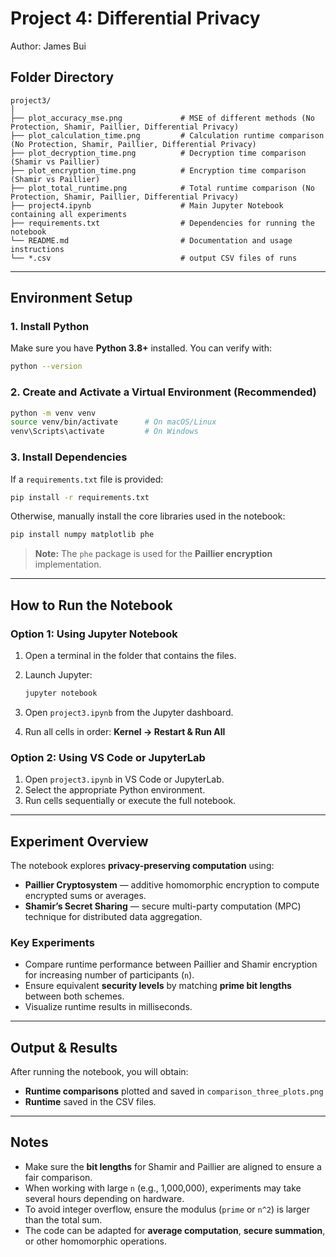 
# Project 4: Differential Privacy

Author: James Bui

## Folder Directory

```
project3/
│
├── plot_accuracy_mse.png             # MSE of different methods (No Protection, Shamir, Paillier, Differential Privacy)
├── plot_calculation_time.png         # Calculation runtime comparison (No Protection, Shamir, Paillier, Differential Privacy)
├── plot_decryption_time.png          # Decryption time comparison (Shamir vs Paillier)
├── plot_encryption_time.png          # Encryption time comparison (Shamir vs Paillier)
├── plot_total_runtime.png            # Total runtime comparison (No Protection, Shamir, Paillier, Differential Privacy)
├── project4.ipynb                    # Main Jupyter Notebook containing all experiments
├── requirements.txt                  # Dependencies for running the notebook
└── README.md                         # Documentation and usage instructions
└── *.csv                             # output CSV files of runs
```   

---

## Environment Setup

### 1. Install Python

Make sure you have **Python 3.8+** installed. You can verify with:

```bash
python --version
```

### 2. Create and Activate a Virtual Environment (Recommended)

```bash
python -m venv venv
source venv/bin/activate      # On macOS/Linux
venv\Scripts\activate         # On Windows
```

### 3. Install Dependencies

If a `requirements.txt` file is provided:

```bash
pip install -r requirements.txt
```

Otherwise, manually install the core libraries used in the notebook:

```bash
pip install numpy matplotlib phe
```

> **Note:**
> The `phe` package is used for the **Paillier encryption** implementation.
---

## How to Run the Notebook

### Option 1: Using Jupyter Notebook

1. Open a terminal in the folder that contains the files.
2. Launch Jupyter:

   ```bash
   jupyter notebook
   ```
3. Open `project3.ipynb` from the Jupyter dashboard.
4. Run all cells in order:
   **Kernel → Restart & Run All**

### Option 2: Using VS Code or JupyterLab

1. Open `project3.ipynb` in VS Code or JupyterLab.
2. Select the appropriate Python environment.
3. Run cells sequentially or execute the full notebook.

---

## Experiment Overview

The notebook explores **privacy-preserving computation** using:

* **Paillier Cryptosystem** — additive homomorphic encryption to compute encrypted sums or averages.
* **Shamir’s Secret Sharing** — secure multi-party computation (MPC) technique for distributed data aggregation.

### Key Experiments

* Compare runtime performance between Paillier and Shamir encryption for increasing number of participants (`n`).
* Ensure equivalent **security levels** by matching **prime bit lengths** between both schemes.
* Visualize runtime results in milliseconds.

---

## Output & Results

After running the notebook, you will obtain:

* **Runtime comparisons** plotted and saved in `comparison_three_plots.png`
* **Runtime** saved in the CSV files.
---

## Notes

* Make sure the **bit lengths** for Shamir and Paillier are aligned to ensure a fair comparison.
* When working with large `n` (e.g., 1,000,000), experiments may take several hours depending on hardware.
* To avoid integer overflow, ensure the modulus (`prime` or `n^2`) is larger than the total sum.
* The code can be adapted for **average computation**, **secure summation**, or other homomorphic operations.